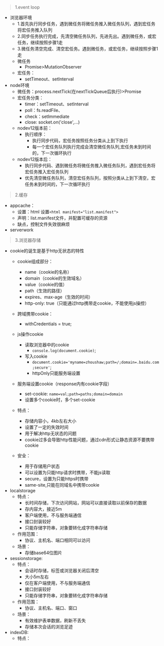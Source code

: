 
> 1.event loop

* 浏览器环境
    * 1.首先执行同步任务，遇到微任务将微任务推入微任务队列，遇到宏任务将宏任务推入队列
    * 2.同步任务执行完成，先清空微任务队列，先进先出。遇到微任务，或宏任务，继续按照步骤1走
    * 3.微任务清空完成、清空宏任务。遇到微任务，或宏任务，继续按照步骤1走
    * 微任务
        * Promise>MutationObserver
    * 宏任务：
        * setTimeout、setInterval
* node环境
    * 微任务：process.nextTick(在nextTickQueue后执行)>Promise
    * 宏任务分类：
        * timer：setTimeout、setInterval
        * poll：fs.readFile、
        * check：setImmediate
        * close: socket.on('close',...)
    * nodev12版本前：
        * 执行顺序：
            * 执行同步代码，宏任务按照任务分类从上到下执行
            * 每一个宏任务队列执行完成会清空微任务队列,宏任务未到时间的，下一次循环执行
    * nodev12版本后：
        * 执行同步代码、遇到微任务将微任务推入微任务队列，遇到宏任务将宏任务推入宏任务队列
        * 优先清空微任务队列，清空宏任务队列，按照分类从上到下清空，宏任务未到时间的，下一次循环执行

> 2.缓存

* appcache：
    * 设置：html 设置`<html manifest="list.manifest">`
    * 声明：list.manifest文件，并配置可缓存的资源
    * 缺点，控制文件失效很麻烦
* serverwork


> 3.浏览器存储

* cookie的诞生是基于http无状态的特性
    * cookie组成部分：
        * name（cookie的名称）
        * domain（cookie的生效域名）
        * value（cookie的值）
        * path（生效的路径）
        * expires、max-age（生效的时间）
        * http-only: true（只能通过http携带走cookie，不能使用js操控）
    * 跨域携带cookie：
        * withCredentials = true;
    * js操作cookie
        * 读取浏览器中的cookie
            * `console.log(document.cookie)`;
        * 写入cookie
            * `document.cookie='myname=zhoushaw;path=/;domain=.baidu.com;secure'`;
            * httpOnly只能服务端设置
            
    * 服务端设置cookie（response内有cookie字段）
        * set-cookie: `name=val;path=paths;domain=domain`
        * 设置多个cookie时，多个set-cookie
    * 特点：
        * 存储内容小，4kb左右大小
        * 设置了一定的失效时间
        * 用于解决http无状态的问题
        * cookie过多会导致http性能问题，通过cdn形式让静态资源不要携带cookie
    * 安全：
        * 用于存储用户状态
        * 可以设置为只能http请求时携带，不能js读取
        * secure，设置为只能https时携带
        * same-site,只能在同域名中携带cookie
* localstorage
    * 特点：
        * 长时间存储，下次访问网站，网站可以直接读取以前保存的数据
        * 存内容大，接近5m
        * 客户端使用，不与服务端通信
        * 接口封装较好
        * 只能存储字符串，对象要转化成字符串存储
    * 作用范围：
        * 协议、主机名、端口相同可以访问
    * 场景：
        * 存储base64位图片
* sessionstorage:
    * 特点：
        * 会话时存储，标签或浏览器关闭后清空
        * 大小5m左右
        * 仅在客户端使用，不与服务端通信
        * 接口封装较好
        * 只能存储字符串，对象要转化成字符串存储
    * 作用范围：
        * 协议、主机名、端口、窗口
    * 场景：
        * 有效维护表单数据，刷新不丢失
        * 存储本次会话的浏览足迹
* indexDB:
    * 特点：
        